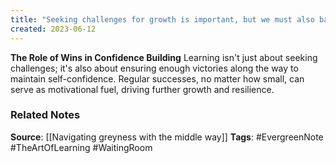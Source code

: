 ```yaml
---
title: "Seeking challenges for growth is important, but we must also balance challenges with regular successes to maintain motivation"
created: 2023-06-12
---
```


**The Role of Wins in Confidence Building**
Learning isn't just about seeking challenges; it's also about ensuring enough victories along the way to maintain self-confidence. Regular successes, no matter how small, can serve as motivational fuel, driving further growth and resilience.

### Related Notes
**Source**: [[Navigating greyness with the middle way]]
**Tags**: #EvergreenNote #TheArtOfLearning #WaitingRoom 
